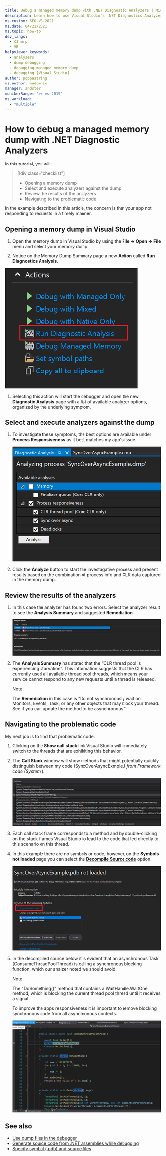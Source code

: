 ```yaml
---
title: Debug a managed memory dump with .NET Diagnostic Analyzers | Microsoft Docs
description: Learn how to use Visual Studio's .NET Diagnostics Analyzers to analyze a managed memory dump 
ms.custom: SEO-VS-2021
ms.date: 04/21/2021
ms.topic: how-to
dev_langs: 
  - CSharp
  - VB
helpviewer_keywords: 
  - analyzers
  - dump debugging
  - debugging managed memory dump
  - debugging [Visual Studio]
author: poppastring
ms.author: madownie
manager: andster
monikerRange: '>= vs-2019'
ms.workload: 
  - "multiple"
---
```


# How to debug a managed memory dump with .NET Diagnostic Analyzers



In this tutorial, you will:

> [!div class="checklist"]
> * Opening a memory dump
> * Select and execute analyzers against the dump
> * Review the results of the analyzers
> * Navigating to the problematic code


In the example described in this article, the concern is that your app not responding to requests in a timely manner. 


## Opening a memory dump in Visual Studio

1. Open the memory dump in Visual Studio by using the **File -> Open -> File** menu and select your memory dump.

1. Notice on the Memory Dump Summary page a new **Action** called **Run Diagnostics Analysis**.

![Action - Diagnostics Analysis](../debugger/media/diagnostic-analyzer-dump-summary-actions.png)

1. Selecting this action will start the debugger and open the new **Diagnostic Analysis** page with a list of available analyzer options, organized by the underlying symptom.


## Select and execute analyzers against the dump

1. To investigate these symptoms, the best options are available under **Process Responsiveness** as it best matches my app's issue.

   ![Select diagnostics analyzers](../debugger/media/diagnostic-analyzer-diagnostics-analysis-window.png)

1. Click the **Analyze** button to start the investagative process and present results based on the combination of process info and CLR data captured in the memory dump.
 
## Review the results of the analyzers

1. In this case the analyzer has found two errors. Select the analyzer result to see the **Analysis Summary** and suggested **Remediation**.

   ![Diagnostics analyzers results](../debugger/media/diagnostic-analyzer-diagnostics-analysis-results.png)

1. The **Analysis Summary** has stated that the “CLR thread pool is experiencing starvation”. This information suggests that the CLR has currently used all available thread pool threads, which means your service cannot respond to any new requests until a thread is released.

    > [!NOTE] 
    > The **Remediation** in this case is "Do not synchronously wait on Monitors, Events, Task, or any other objects that may block your thread. See if you can update the method to be asynchronous.".

## Navigating to the problematic code

My next job is to find that problematic code.

1. Clicking on the **Show call stack** link Visual Studio will immediately switch to the threads that are exhibiting this behavior.

1. The **Call Stack** window will show methods that might potentially quickly distinguish between my code (SyncOverAsyncExmple.*) from Framework code (System.*).

   ![Diagnostics analyzers link to call stack](../debugger/media/diagnostic-analyzer-call-stack.png)

1. Each call stack frame corresponds to a method and by double-clicking on the stack frames Visual Studio to lead to the code that led directly to this scenario on this thread.

1. In this example there are no symbols or code, however, on the **Symbols not loaded** page you can select the **[Decompile Source code](../debugger/decompilation.md)** option.

   ![Decompilation](../debugger/media/diagnostic-analyzer-decompilation.png)

1. In the decompiled source below it is evident that an asynchronous Task (ConsumeThreadPoolThread) is calling a synchronous blocking function, which our analzer noted we should avoid.

    > [!NOTE]  
    > The "DoSomething()" method that contains a WaitHandle.WaitOne method, which is blocking the current thread pool thread until it receives a signal.

   To improve the apps responsiveness it is important to remove blocking synchronous code from all asynchronous contexts.

   ![Analyze decompiled code](../debugger/media/diagnostic-analyzer-decompiled-code.png)


## See also

* [Use dump files in the debugger](../debugger/using-dump-files.md)
* [Generate source code from .NET assemblies while debugging](../debugger/decompilation.md)
* [Specify symbol (.pdb) and source files](../debugger/specify-symbol-dot-pdb-and-source-files-in-the-visual-studio-debugger.md)
